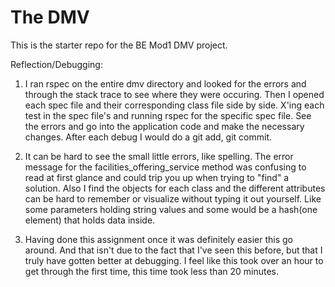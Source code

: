 # The DMV

This is the starter repo for the BE Mod1 DMV project.

Reflection/Debugging:

1. I ran rspec on the entire dmv directory and looked for the errors and through the stack trace to see where they were occuring.  Then I opened each spec file and their corresponding class file side by side.  X'ing each test in the spec file's and running rspec for the specific spec file. See the errors and go into the application code and make the necessary changes. After each debug I would do a git add, git commit.  

2. It can be hard to see the small little errors, like spelling.  The error message for the facilities_offering_service method was confusing to read at first glance and could trip you up when trying to "find" a solution.  Also I find the objects for each class and the different attributes can be hard to remember or visualize without typing it out yourself. Like some parameters holding string values and some would be a hash(one element) that holds data inside.  

3. Having done this assignment once it was definitely easier this go around. And that isn't due to the fact that I've seen this before, but that I truly have gotten better at debugging.  I feel like this took over an hour to get through the first time, this time took less than 20 minutes.   